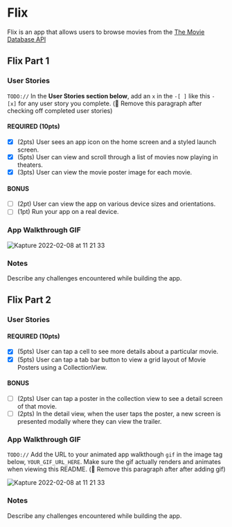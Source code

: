 # Flix

Flix is an app that allows users to browse movies from the [The Movie Database API](http://docs.themoviedb.apiary.io/#)

## Flix Part 1

### User Stories
`TODO://` In the **User Stories section below**, add an `x` in the `-[ ]` like this `- [x]` for any user story you complete. (🚫 Remove this paragraph after checking off completed user stories)

#### REQUIRED (10pts)
- [X] (2pts) User sees an app icon on the home screen and a styled launch screen.
- [X] (5pts) User can view and scroll through a list of movies now playing in theaters.
- [X] (3pts) User can view the movie poster image for each movie.

#### BONUS
- [ ] (2pt) User can view the app on various device sizes and orientations.
- [ ] (1pt) Run your app on a real device.

### App Walkthrough GIF
![Kapture 2022-02-08 at 11 21 33](https://user-images.githubusercontent.com/65309888/153467879-1f0446b0-3904-495a-a886-829ae8bee300.jpeg)


### Notes
Describe any challenges encountered while building the app.

## Flix Part 2

### User Stories

#### REQUIRED (10pts)
- [X] (5pts) User can tap a cell to see more details about a particular movie.
- [X] (5pts) User can tap a tab bar button to view a grid layout of Movie Posters using a CollectionView.

#### BONUS
- [ ] (2pts) User can tap a poster in the collection view to see a detail screen of that movie.
- [ ] (2pts) In the detail view, when the user taps the poster, a new screen is presented modally where they can view the trailer.

### App Walkthrough GIF
`TODO://` Add the URL to your animated app walkthough `gif` in the image tag below, `YOUR_GIF_URL_HERE`. Make sure the gif actually renders and animates when viewing this README. (🚫 Remove this paragraph after after adding gif)

![Kapture 2022-02-08 at 11 21 33](https://user-images.githubusercontent.com/65309888/153467854-d0de391b-1418-4f55-9723-fbebd685c9f0.jpeg)


### Notes
Describe any challenges encountered while building the app.

